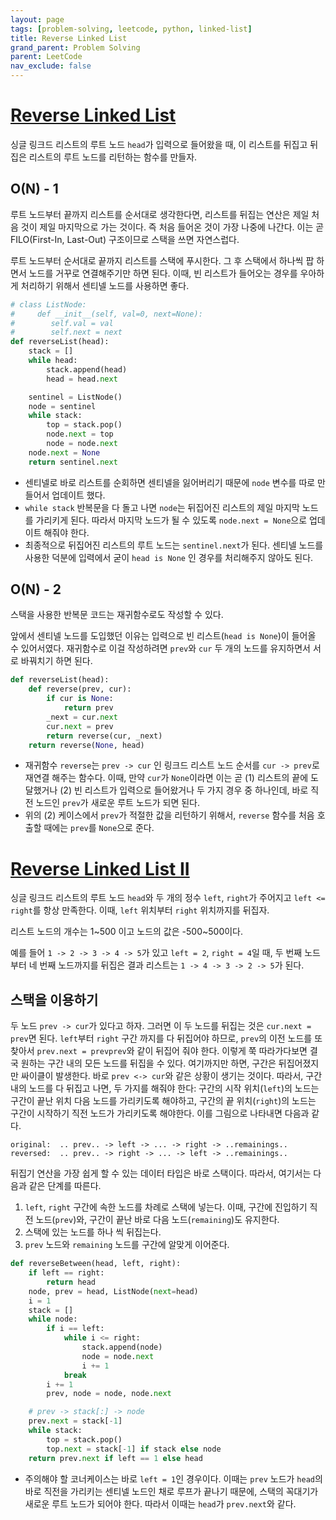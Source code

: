 ```yaml
---
layout: page
tags: [problem-solving, leetcode, python, linked-list]
title: Reverse Linked List
grand_parent: Problem Solving
parent: LeetCode
nav_exclude: false
---
```



# [Reverse Linked List](https://leetcode.com/problems/reverse-linked-list/)

 싱글 링크드 리스트의 루트 노드 `head`가 입력으로 들어왔을 때, 이
 리스트를 뒤집고 뒤집은 리스트의 루트 노드를 리턴하는 함수를 만들자.


## O(N) - 1

 루트 노드부터 끝까지 리스트를 순서대로 생각한다면, 리스트를 뒤집는
 연산은 제일 처음 것이 제일 마지막으로 가는 것이다. 즉 처음 들어온
 것이 가장 나중에 나간다. 이는 곧 FILO(First-In, Last-Out) 구조이므로
 스택을 쓰면 자연스럽다.

 루트 노드부터 순서대로 끝까지 리스트를 스택에 푸시한다. 그 후
 스택에서 하나씩 팝 하면서 노드를 거꾸로 연결해주기만 하면 된다. 이때,
 빈 리스트가 들어오는 경우를 우아하게 처리하기 위해서 센티넬 노드를
 사용하면 좋다.

```python
# class ListNode:
#     def __init__(self, val=0, next=None):
#        self.val = val
#        self.next = next
def reverseList(head):
    stack = []
    while head:
        stack.append(head)
        head = head.next

    sentinel = ListNode()
    node = sentinel
    while stack:
        top = stack.pop()
        node.next = top
        node = node.next
    node.next = None
    return sentinel.next
```

 - 센티넬로 바로 리스트를 순회하면 센티넬을 잃어버리기 때문에 `node`
   변수를 따로 만들어서 업데이트 했다.
 - `while stack` 반복문을 다 돌고 나면 `node`는 뒤집어진 리스트의 제일
   마지막 노드를 가리키게 된다. 따라서 마지막 노드가 될 수 있도록
   `node.next = None`으로 업데이트 해줘야 한다.
 - 최종적으로 뒤집어진 리스트의 루트 노드는 `sentinel.next`가
   된다. 센티넬 노드를 사용한 덕분에 입력에서 굳이 `head is None` 인
   경우를 처리해주지 않아도 된다.

## O(N) - 2

 스택을 사용한 반복문 코드는 재귀함수로도 작성할 수 있다.

 앞에서 센티넬 노드를 도입했던 이유는 입력으로 빈 리스트(`head is
 None`)이 들어올 수 있어서였다. 재귀함수로 이걸 작성하려면 `prev`와
 `cur` 두 개의 노드를 유지하면서 서로 바꿔치기 하면 된다.

```python
def reverseList(head):
    def reverse(prev, cur):
        if cur is None:
            return prev
        _next = cur.next
        cur.next = prev
        return reverse(cur, _next)
    return reverse(None, head)
```

 - 재귀함수 `reverse`는 `prev -> cur` 인 링크드 리스트 노드 순서를
   `cur -> prev`로 재연결 해주는 함수다. 이때, 만약 `cur`가
   `None`이라면 이는 곧 (1) 리스트의 끝에 도달했거나 (2) 빈 리스트가
   입력으로 들어왔거나 두 가지 경우 중 하나인데, 바로 직전 노드인
   `prev`가 새로운 루트 노드가 되면 된다.
 - 위의 (2) 케이스에서 `prev`가 적절한 값을 리턴하기 위해서, `reverse`
   함수를 처음 호출할 때에는 `prev`를 `None`으로 준다.

# [Reverse Linked List II](https://leetcode.com/problems/reverse-linked-list-ii/)

 싱글 링크드 리스트의 루트 노드 `head`와 두 개의 정수 `left`,
 `right`가 주어지고 `left <= right`를 항상 만족한다. 이때, `left`
 위치부터 `right` 위치까지를 뒤집자.

 리스트 노드의 개수는 1~500 이고 노드의 값은 -500~500이다.

 예를 들어 `1 -> 2 -> 3 -> 4 -> 5`가 있고 `left = 2`, `right = 4`일
 때, 두 번째 노드부터 네 번째 노드까지를 뒤집은 결과 리스트는 `1 -> 4
 -> 3 -> 2 -> 5`가 된다.

## 스택을 이용하기

 두 노드 `prev -> cur`가 있다고 하자. 그러면 이 두 노드를 뒤집는 것은
 `cur.next = prev`면 된다. `left`부터 `right` 구간 까지를 다 뒤집어야
 하므로, `prev`의 이전 노드를 또 찾아서 `prev.next = prevprev`와 같이
 뒤집어 줘야 한다. 이렇게 쭉 따라가다보면 결국 원하는 구간 내의 모든
 노드를 뒤집을 수 있다. 여기까지만 하면, 구간은 뒤집어졌지만 싸이클이
 발생한다. 바로 `prev <-> cur`와 같은 상황이 생기는 것이다. 따라서,
 구간 내의 노드를 다 뒤집고 나면, 두 가지를 해줘야 한다: 구간의 시작
 위치(`left`)의 노드는 구간이 끝난 위치 다음 노드를 가리키도록
 해야하고, 구간의 끝 위치(`right`)의 노드는 구간이 시작하기 직전
 노드가 가리키도록 해야한다. 이를 그림으로 나타내면 다음과 같다.

```
original:  .. prev.. -> left -> ... -> right -> ..remainings..
reversed:  .. prev.. -> right -> ... -> left -> ..remainings..
```

 뒤집기 연산을 가장 쉽게 할 수 있는 데이터 타입은 바로
 스택이다. 따라서, 여기서는 다음과 같은 단계를 따른다.
 1. `left`, `right` 구간에 속한 노드를 차례로 스택에 넣는다. 이때,
    구간에 진입하기 직전 노드(`prev`)와, 구간이 끝난 바로 다음
    노드(`remaining`)도 유지한다.
 2. 스택에 있는 노드를 하나 씩 뒤집는다.
 3. `prev` 노드와 `remaining` 노드를 구간에 알맞게 이어준다.

```python
def reverseBetween(head, left, right):
    if left == right:
        return head
    node, prev = head, ListNode(next=head)
    i = 1
    stack = []
    while node:
        if i == left:
            while i <= right:
                stack.append(node)
                node = node.next
                i += 1
            break
        i += 1
        prev, node = node, node.next

    # prev -> stack[:] -> node
    prev.next = stack[-1]
    while stack:
        top = stack.pop()
        top.next = stack[-1] if stack else node
    return prev.next if left == 1 else head
```

 - 주의해야 할 코너케이스는 바로 `left = 1`인 경우이다. 이때는 `prev`
   노드가 `head`의 바로 직전을 가리키는 센티넬 노드인 채로 루프가
   끝나기 때문에, 스택의 꼭대기가 새로운 루트 노드가 되어야
   한다. 따라서 이때는 `head`가 `prev.next`와 같다.
